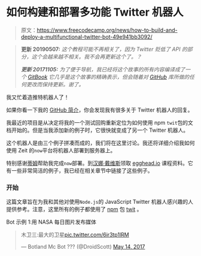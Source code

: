 # 如何构建和部署多功能 Twitter 机器人

> 原文：<https://www.freecodecamp.org/news/how-to-build-and-deploy-a-multifunctional-twitter-bot-49e941bb3092/>

> ******更新 20190507:****** *这个教程可能不再相关了，因为 Twitter 贬低了 API 的部分，这个会越来越不相关。我不会再更新这个了。？*
> 
> ***更新 20171105:*** *为了便于导航，我已经将这个故事的所有内容编译成了一个 [GitBook](https://spences10.gitbooks.io/twitter-bot-playground/content/) 它几乎是这个故事的精确表示，但会随着对 [GitHub](https://github.com/spences10/twitter-bot-playground/) 库所做的任何更改而保持更新。谢了。*

我又忙着造推特机器人了！

如果你看一下我的 [GitHub 简介](https://github.com/spences10?utf8=%E2%9C%93&tab=repositories&q=twitt&type=source&language=javascript)，你会发现我有很多关于 Twitter 机器人的回复。

我最近的项目是从决定将我的一个测试回购重新定位为如何使用 npm `twit`包的文档开始的。但是当我添加新的例子时，它很快就变成了另一个 Twitter 机器人。

这个机器人是由三个例子拼凑而成的，我们将在这里讨论。我还将详细介绍我如何使用 Zeit 的`now`平台将机器人部署到服务器上。

特别感谢[蒂姆](https://twitter.com/timneutkens)帮助我完成`now`部署。到[汉娜·戴维斯](https://twitter.com/ahandvanish)领取 [egghead.io](https://egghead.io/courses/create-your-own-twitter-bots) 课程资料。它有一些非常简洁的例子，我已经在相关章节中链接了这些例子。

### 开始

这篇文章旨在为我和其他对使用`Node.js`的 JavaScript Twitter 机器人感兴趣的人提供参考。注意，这里所有的例子都使用了 [npm](https://www.npmjs.com/) 包 [twit](https://www.npmjs.com/package/twit) 。

Bot 示例 1:用 NASA 每日图片发布媒体

> 木卫三:最大的卫星[pic.twitter.com/6ir3tp1lRM](https://t.co/6ir3tp1lRM)
> 
> — Botland Mc Bot ?‍?? (@DroidScott) [May 14, 2017](https://twitter.com/DroidScott/status/863823681788817408?ref_src=twsrc%5Etfw)